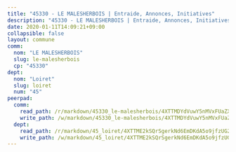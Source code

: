 ```yaml
---
title: "45330 - LE MALESHERBOIS | Entraide, Annonces, Initiatives"
description: "45330 - LE MALESHERBOIS | Entraide, Annonces, Initiatives"
date: 2020-01-11T14:09:21+09:00
collapsible: false
layout: commune
comm:
  nom: "LE MALESHERBOIS"
  slug: le-malesherbois
  cp: "45330"
dept:
  nom: "Loiret"
  slug: loiret
  num: "45"
peerpad:
  comm:
    read_path: /r/markdown/45330_le-malesherbois/4XTTMDYdVuwY5nMVxFUaZXcnGBo8ovkxfudK2Z2nHUPzm98et
    write_path: /w/markdown/45330_le-malesherbois/4XTTMDYdVuwY5nMVxFUaZXcnGBo8ovkxfudK2Z2nHUPzm98et-K3TgUrHKN7cQvNVyxSZiw3Cthy4zuYcbsL132doeTWsXxiCgENvZJKhJu1uDpdhKXMb7jdS5Yc7ucc3M7x43tWbDXwGgGPSFdxGVV73EvsTBux2JpdjZqWrZmHh4BSTbYwTNMQ6c
  dept:
    read_path: /r/markdown/45_loiret/4XTTME2kSQrSgerkNd6EmDKdA5o9jfzUG2SAG8C2qVYb3YXN4
    write_path: /w/markdown/45_loiret/4XTTME2kSQrSgerkNd6EmDKdA5o9jfzUG2SAG8C2qVYb3YXN4-K3TgULpEDoP6p5UphGUnEGQQDb2AQTj81Z2trE1ZVsdtBZSXUbkVLE9oEias3DdMz5vmgxRH8ErfnuyVj2VYfJxxhBMoq5ZxQCDrb2jTVFkww5uEThgDKwT8pF9LfJGTpqNraKjJ
---
```


